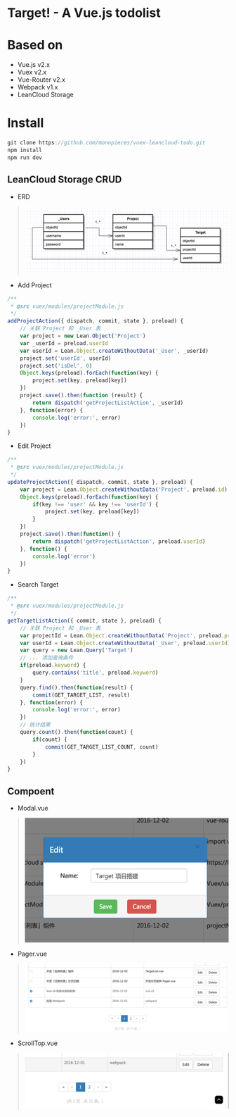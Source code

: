 # Target! - A Vue.js todolist

# Based on
- Vue.js v2.x
- Vuex v2.x
- Vue-Router v2.x
- Webpack v1.x
- LeanCloud Storage

# Install
```javascript
git clone https://github.com/monopieces/vuex-leancloud-todo.git
npm install
npm run dev
```

## LeanCloud Storage CRUD
- ERD
>![img](doc/erd.png)
- Add Project
```js
/**
 * @src vuex/modules/projectModule.js
 */
addProjectAction({ dispatch, commit, state }, preload) {
    // 关联 Project 和 _User 表
    var project = new Lean.Object('Project')
    var _userId = preload.userId
    var userId = Lean.Object.createWithoutData('_User', _userId)
    project.set('userId', userId)
    project.set('isDel', 0)
    Object.keys(preload).forEach(function(key) {
        project.set(key, preload[key])
    })
    project.save().then(function (result) {
        return dispatch('getProjectListAction', _userId)
    }, function(error) {
        console.log('error:', error)
    })
}
```
- Edit Project
```js
/**
 * @src vuex/modules/projectModule.js
 */
updateProjectAction({ dispatch, commit, state }, preload) {
    var project = Lean.Object.createWithoutData('Project', preload.id)
    Object.keys(preload).forEach(function(key) {
        if(key !== 'user' && key !== 'userId') {
            project.set(key, preload[key])
        }
    })
    project.save().then(function() {
        return dispatch('getProjectListAction', preload.userId)
    }, function() {
        console.log('error')
    })
}
```
- Search Target
```js
/**
 * @src vuex/modules/projectModule.js
 */
getTargetListAction({ commit, state }, preload) {
    // 关联 Project 和 _User 表
    var projectId = Lean.Object.createWithoutData('Project', preload.projectId)
    var userId = Lean.Object.createWithoutData('_User', preload.userId)
    var query = new Lean.Query('Target')
    // ... 添加查询条件
    if(preload.keyword) {
        query.contains('title', preload.keyword)
    }
    query.find().then(function(result) {
        commit(GET_TARGET_LIST, result)
    }, function(error) {
        console.log('error:', error)
    })
    // 统计结果
    query.count().then(function(count) {
        if(count) {
            commit(GET_TARGET_LIST_COUNT, count)
        }
    })
}
```

## Compoent
- Modal.vue
>![img](doc/modal.png)

- Pager.vue
>![img](doc/pager.png)

- ScrollTop.vue
>![img](doc/scrolltop.png)
